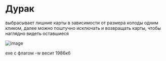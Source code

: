 # Дурак

выбрасывает лишние карты в зависимости от размера колоды одним кликом, далее можно поштучно исключать и возвращать карты, чтобы наглядно видеть оставшиеся

![image](https://user-images.githubusercontent.com/73564203/110296177-1295da80-8003-11eb-8b27-f6ff4feecfa3.png)

exe с флагом -w весит 1986кб
